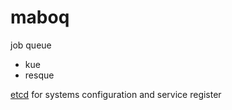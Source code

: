 maboq
=======


job queue

- kue
- resque




[etcd](https://github.com/coreos/etcd) for systems configuration and service register